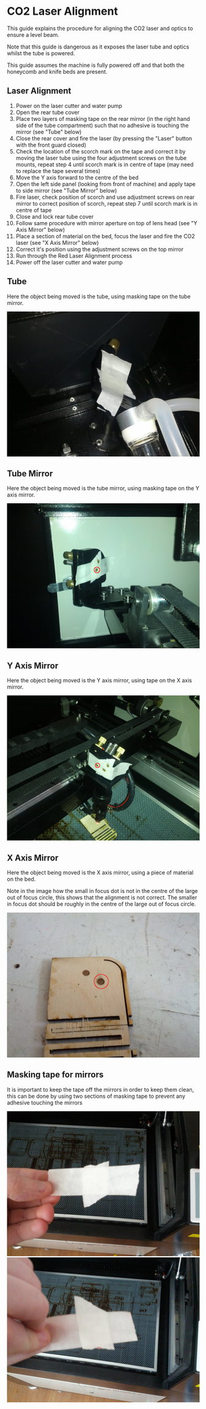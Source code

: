 CO2 Laser Alignment
===================

This guide explains the procedure for aligning the CO2 laser and optics to ensure a level beam.

Note that this guide is dangerous as it exposes the laser tube and optics whilst the tube is powered.

This guide assumes the machine is fully powered off and that both the honeycomb and knife beds are present.

Laser Alignment
---------------

  1.  Power on the laser cutter and water pump
  2.  Open the rear tube cover
  3.  Place two layers of masking tape on the rear mirror (in the right hand side of the tube compartment) such that no adhesive is touching the mirror (see "Tube" below)
  4.  Close the rear cover and fire the laser (by pressing the "Laser" button with the front guard closed)
  5.  Check the location of the scorch mark on the tape and correct it by moving the laser tube using the four adjustment screws on the tube mounts, repeat step 4 until scorch mark is in centre of tape (may need to replace the tape several times)
  6.  Move the Y axis forward to the centre of the bed
  7.  Open the left side panel (looking from front of machine) and apply tape to side mirror (see "Tube Mirror" below)
  8.  Fire laser, check position of scorch and use adjustment screws on rear mirror to correct position of scorch, repeat step 7 until scorch mark is in centre of tape
  9.  Close and lock rear tube cover
  10.  Follow same procedure with mirror aperture on top of lens head (see "Y Axis Mirror" below)
  11.  Place a section of material on the bed, focus the laser and fire the CO2 laser (see "X Axis Mirror" below)
  12.  Correct it's position using the adjustment screws on the top mirror
  13.  Run through the Red Laser Alignment process
  14.  Power off the laser cutter and water pump

Tube
----

Here the object being moved is the tube, using masking tape on the tube mirror.

![Tube Alignment](../images/alignment/alignment_mirror_1.jpg)

Tube Mirror
-----------

Here the object being moved is the tube mirror, using masking tape on the Y axis mirror.

![Tube Mirror Alignment](../images/alignment/alignment_mirror_2.jpg)

Y Axis Mirror
-------------

Here the  object being moved is the Y axis mirror, using tape on the X axis mirror.

![Y Axis Mirror Alignment](../images/alignment/alignment_mirror_3.jpg)

X Axis Mirror
-------------

Here the object being moved is the X axis mirror, using a piece of material on the bed.

Note in the image how the small in focus dot is not in the centre of the large out of focus circle, this shows that the alignment is not correct. The smaller in focus dot should be roughly in the centre of the large out of focus circle.

![X Axis Mirror Alignment](../images/alignment/alignment_laser.jpg)

Masking tape for mirrors
------------------------

It is important to keep the tape off the mirrors in order to keep them clean, this can be done by using two sections of masking tape to prevent any adhesive touching the mirrors

![Masking Tape 1](../images/alignment/alignment_paper_1.jpg)
![Masking Tape 2](../images/alignment/alignment_paper_2.jpg)
